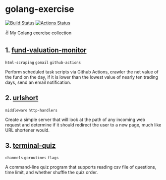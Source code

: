# golang-exercise

[![Build Status](https://travis-ci.org/Colafornia/golang-exercise.svg?branch=master)](https://travis-ci.org/Colafornia/golang-exercise)
[![Actions Status](https://github.com/Colafornia/golang-exercise/workflows/Monitor%20fund%20valuation/badge.svg)](https://github.com/Colafornia/golang-exercise/actions)

✌️ My Golang exercise collection

## 1. [fund-valuation-monitor](https://github.com/Colafornia/golang-exercise/tree/master/fund-valuation-monitor)

`html-scraping` `gomail` `github-actions`

Perform scheduled task scripts via Github Actions, crawler the net value of the fund on the day, if it is lower than the lowest value of nearly ten trading days, send an email notification.

## 2. [urlshort](https://github.com/Colafornia/golang-exercise/tree/master/urlshort)

`middleware` `http-handlers`

Create a simple server that will look at the path of any incoming web request and determine if it should redirect the user to a new page, much like URL shortener would.

## 3. [terminal-quiz](https://github.com/Colafornia/golang-exercise/tree/master/terminal-quiz)

`channels` `goroutines` `flags`

A command-line quiz program that supports reading csv file of questions, time limit, and whether shuffle the quiz order.
